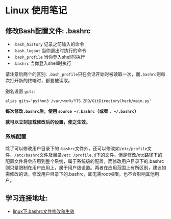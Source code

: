 ﻿# Linux 使用笔记

## 修改Bash配置文件: .bashrc

* `.bash_history` 记录之前输入的命令
* `.bash_logout` 当你退出时执行的命令
* `.bash_profile` 当你登入shell时执行
* `.bashrc` 当你登入shell时执行

请注意后两个的区别: `.bash_profile`只在会话开始时被读取一次，而`.bashrc`则每次打开新的终端时，都要被读取。

别名设置 `gits`:

```shell
alias gits='python3 /var/work/YTS.ZRQ/GitDirectoryCheck/main.py'
```

**每次修改`.bashrc`后，使用 `source ~/.bashrc`（或者 `. ~/.bashrc`）**

**就可以立刻加载修改后的设置，使之生效。**

### 系统配置

除了可以修改用户目录下的`.bashrc`文件外，还可以修改如`/etc/profile`文件、`/etc/bashrc`文件及目录`/etc /profile.d`下的文件。但是修改/etc路径下的配置文件将会应用到整个系统，属于系统级的配置，而修改用户目录下的.bashrc则只是限制在用户应用上，属于用户级设置。两者在应用范围上有所区别，建议如需修改的话，修改用户目录下的.bashrc，即无需root权限，也不会影响其他用户。

## 学习连接地址:

* [linux下.bashrc文件修改和生效](https://blog.csdn.net/eleanoryss/article/details/70207767)
